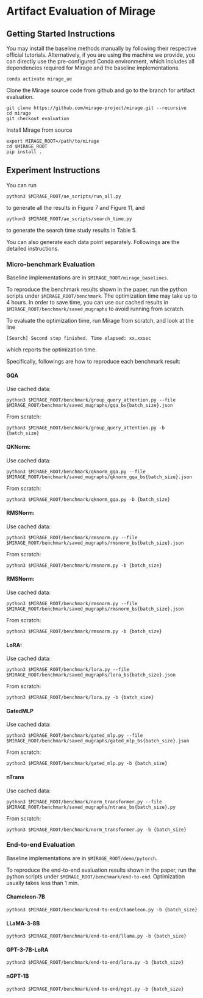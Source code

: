 # Artifact Evaluation of Mirage

## Getting Started Instructions
You may install the baseline methods manually by following their respective official tutorials. Alternatively, if you are using the machine we provide, you can directly use the pre-configured Conda environment, which includes all dependencies required for Mirage and the baseline implementations.
```
conda activate mirage_ae
```
Clone the Mirage source code from github and go to the branch for artifact evaluation.
```
git clone https://github.com/mirage-project/mirage.git --recursive
cd mirage
git checkout evaluation
```
Install Mirage from source
```
export MIRAGE_ROOT=/path/to/mirage
cd $MIRAGE_ROOT
pip install .
```

## Experiment Instructions

You can run
```
python3 $MIRAGE_ROOT/ae_scripts/run_all.py
```
to generate all the results in Figure 7 and Figure 11, and
```
python3 $MIRAGE_ROOT/ae_scripts/search_time.py
```
to generate the search time study results in Table 5.

You can also generate each data point separately. Followings are the detailed instructions.

### Micro-benchmark Evaluation
Baseline implementations are in `$MIRAGE_ROOT/mirage_baselines`.

To reproduce the benchmark results shown in the paper, run the python scripts under `$MIRAGE_ROOT/benchmark`. The optimization time may take up to 4 hours. In order to save time, you can use our cached results in `$MIRAGE_ROOT/benchmark/saved_mugraphs` to avoid running from scratch.

To evaluate the optimization time, run Mirage from scratch, and look at the line
```
[Search] Second step finished. Time elapsed: xx.xxsec
```
which reports the optimization time.

Specifically, followings are how to reproduce each benchmark result:


#### GQA
Use cached data:
```
python3 $MIRAGE_ROOT/benchmark/group_query_attention.py --file $MIRAGE_ROOT/benchmark/saved_mugraphs/gqa_bs{batch_size}.json
```
From scratch:
```
python3 $MIRAGE_ROOT/benchmark/group_query_attention.py -b {batch_size}
```


#### QKNorm:
Use cached data:
```
python3 $MIRAGE_ROOT/benchmark/qknorm_gqa.py --file $MIRAGE_ROOT/benchmark/saved_mugraphs/qknorm_gqa_bs{batch_size}.json
```
From scratch:
```
python3 $MIRAGE_ROOT/benchmark/qknorm_gqa.py -b {batch_size}
```

#### RMSNorm:
Use cached data:
```
python3 $MIRAGE_ROOT/benchmark/rmsnorm.py --file $MIRAGE_ROOT/benchmark/saved_mugraphs/rmsnorm_bs{batch_size}.json
```
From scratch:
```
python3 $MIRAGE_ROOT/benchmark/rmsnorm.py -b {batch_size}
```

#### RMSNorm:
Use cached data:
```
python3 $MIRAGE_ROOT/benchmark/rmsnorm.py --file $MIRAGE_ROOT/benchmark/saved_mugraphs/rmsnorm_bs{batch_size}.json
```
From scratch:
```
python3 $MIRAGE_ROOT/benchmark/rmsnorm.py -b {batch_size}
```

#### LoRA:
Use cached data:
```
python3 $MIRAGE_ROOT/benchmark/lora.py --file $MIRAGE_ROOT/benchmark/saved_mugraphs/lora_bs{batch_size}.json
```
From scratch:
```
python3 $MIRAGE_ROOT/benchmark/lora.py -b {batch_size}
```

#### GatedMLP
Use cached data:
```
python3 $MIRAGE_ROOT/benchmark/gated_mlp.py --file $MIRAGE_ROOT/benchmark/saved_mugraphs/gated_mlp_bs{batch_size}.json
```
From scratch:
```
python3 $MIRAGE_ROOT/benchmark/gated_mlp.py -b {batch_size}
```

#### nTrans
Use cached data:
```
python3 $MIRAGE_ROOT/benchmark/norm_transformer.py --file $MIRAGE_ROOT/benchmark/saved_mugraphs/ntrans_bs{batch_size}.py
```
From scratch:
```
python3 $MIRAGE_ROOT/benchmark/norm_transformer.py -b {batch_size}
```

### End-to-end Evaluation
Baseline implementations are in `$MIRAGE_ROOT/demo/pytorch`.

To reproduce the end-to-end evaluation results shown in the paper, run the python scripts under `$MIRAGE_ROOT/benchmark/end-to-end`. Optimization usually takes less than 1 min.

#### Chameleon-7B
```
python3 $MIRAGE_ROOT/benchmark/end-to-end/chameleon.py -b {batch_size}
```

#### LLaMA-3-8B
```
python3 $MIRAGE_ROOT/benchmark/end-to-end/llama.py -b {batch_size}
```

#### GPT-3-7B-LoRA
```
python3 $MIRAGE_ROOT/benchmark/end-to-end/lora.py -b {batch_size}
```

#### nGPT-1B
```
python3 $MIRAGE_ROOT/benchmark/end-to-end/ngpt.py -b {batch_size}
```
